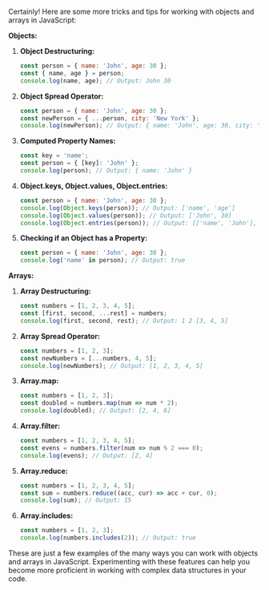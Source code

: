 Certainly! Here are some more tricks and tips for working with objects and arrays in JavaScript:

**Objects:**

1. **Object Destructuring:**
   ```javascript
   const person = { name: 'John', age: 30 };
   const { name, age } = person;
   console.log(name, age); // Output: John 30
   ```

2. **Object Spread Operator:**
   ```javascript
   const person = { name: 'John', age: 30 };
   const newPerson = { ...person, city: 'New York' };
   console.log(newPerson); // Output: { name: 'John', age: 30, city: 'New York' }
   ```

3. **Computed Property Names:**
   ```javascript
   const key = 'name';
   const person = { [key]: 'John' };
   console.log(person); // Output: { name: 'John' }
   ```

4. **Object.keys, Object.values, Object.entries:**
   ```javascript
   const person = { name: 'John', age: 30 };
   console.log(Object.keys(person)); // Output: ['name', 'age']
   console.log(Object.values(person)); // Output: ['John', 30]
   console.log(Object.entries(person)); // Output: [['name', 'John'], ['age', 30]]
   ```

5. **Checking if an Object has a Property:**
   ```javascript
   const person = { name: 'John', age: 30 };
   console.log('name' in person); // Output: true
   ```

**Arrays:**

1. **Array Destructuring:**
   ```javascript
   const numbers = [1, 2, 3, 4, 5];
   const [first, second, ...rest] = numbers;
   console.log(first, second, rest); // Output: 1 2 [3, 4, 5]
   ```

2. **Array Spread Operator:**
   ```javascript
   const numbers = [1, 2, 3];
   const newNumbers = [...numbers, 4, 5];
   console.log(newNumbers); // Output: [1, 2, 3, 4, 5]
   ```

3. **Array.map:**
   ```javascript
   const numbers = [1, 2, 3];
   const doubled = numbers.map(num => num * 2);
   console.log(doubled); // Output: [2, 4, 6]
   ```

4. **Array.filter:**
   ```javascript
   const numbers = [1, 2, 3, 4, 5];
   const evens = numbers.filter(num => num % 2 === 0);
   console.log(evens); // Output: [2, 4]
   ```

5. **Array.reduce:**
   ```javascript
   const numbers = [1, 2, 3, 4, 5];
   const sum = numbers.reduce((acc, cur) => acc + cur, 0);
   console.log(sum); // Output: 15
   ```

6. **Array.includes:**
   ```javascript
   const numbers = [1, 2, 3];
   console.log(numbers.includes(2)); // Output: true
   ```

These are just a few examples of the many ways you can work with objects and arrays in JavaScript. Experimenting with these features can help you become more proficient in working with complex data structures in your code.